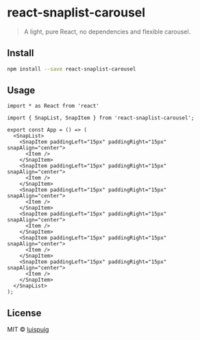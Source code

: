 # react-snaplist-carousel

> A light, pure React, no dependencies and flexible carousel.

## Install

```bash
npm install --save react-snaplist-carousel
```

## Usage

```tsx
import * as React from 'react'

import { SnapList, SnapItem } from 'react-snaplist-carousel';

export const App = () => (
  <SnapList>
    <SnapItem paddingLeft="15px" paddingRight="15px" snapAlign="center">
      <Item />
    </SnapItem>
    <SnapItem paddingLeft="15px" paddingRight="15px" snapAlign="center">
      <Item />
    </SnapItem>
    <SnapItem paddingLeft="15px" paddingRight="15px" snapAlign="center">
      <Item />
    </SnapItem>
    <SnapItem paddingLeft="15px" paddingRight="15px" snapAlign="center">
      <Item />
    </SnapItem>
    <SnapItem paddingLeft="15px" paddingRight="15px" snapAlign="center">
      <Item />
    </SnapItem>
    <SnapItem paddingLeft="15px" paddingRight="15px" snapAlign="center">
      <Item />
    </SnapItem>
  </SnapList>
);
```

## License

MIT © [luispuig](https://github.com/luispuig)
